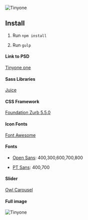 
![](https://github.com/mentorkadriu/tinyone/blob/master/tinyone.jpg "Tinyone")

## Install ##

1. Run `npm install`

2. Run `gulp`


#### Link to PSD

[Tinyone one](http://www.designmaz.net/freebies/tinyone-psd-one-page-template/)

#### Sass Libraries

[Juice](http://juicynex.us/juice/)

#### CSS Framework

[Foundation Zurb 5.5.0](http://fortawesome.github.io/Font-Awesome/)

#### Icon Fonts

[Font Awesome](http://fortawesome.github.io/Font-Awesome/)

#### Fonts

* [Open Sans](http://www.google.com/fonts): 400,300,600,700,800

* [PT Sans](http://www.google.com/fonts): 400,700

#### Slider

[Owl Carousel](http://owlgraphic.com/owlcarousel/)

#### Full image

![](https://github.com/mentorkadriu/tinyone/blob/master/tinyone-2.jpg "Tinyone")